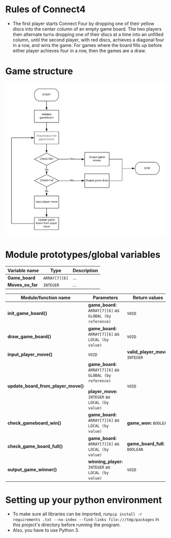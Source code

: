 # Rules of Connect4

- The first player starts Connect Four by dropping one of their yellow discs
 into the center column of an empty game board. The two players then alternate turns dropping one of their discs at a time into an unfilled column, until the second player, with red discs, achieves a diagonal four in a row, and wins the game. For games where the board fills up before either player achieves four in a row, then the games are a draw.

# Game structure

![flowchart](res/flowchart_guide.png)

# Module prototypes/global variables

| **Variable name** | **Type** | **Description** |
| --- | --- | --- |
| **Game\_board** | `ARRAY[7][6]` | ...|
| **Moves\_so\_far** | `INTEGER` | ...|

| **Module/function name** | **Parameters** | **Return values** | **Description** |
| --- | --- | --- | --- |
| **init\_game\_board()** | **game\_board:** `ARRAY[7][6]` as `GLOBAL (by reference)` | `VOID` | ...|
| **draw\_game\_board()** | **game\_board:** `ARRAY[7][6]` as `LOCAL (by value)` | `VOID` | ...|
| **input\_player\_move()** | `VOID` | **valid\_player\_move:** `INTEGER` | ...|
| **update\_board\_from\_player\_move()** | **game\_board:** `ARRAY[7][6]` as `GLOBAL (by reference)` <br/><br/>  **player\_move:** `INTEGER` as `LOCAL (by value)` | `VOID` | ...|
| **check\_gameboard\_win()** | **game\_board:** `ARRAY[7][6]` as `LOCAL (by value)` | **game\_won:** `BOOLEAN` | ...|
| **check\_game\_board\_full()** | **game\_board:** `ARRAY[7][6]` as `LOCAL (by value)` | **game\_board\_full:** `BOOLEAN` | ...|
| **output\_game\_winner()** | **winning\_player:** `INTEGER` as `LOCAL (by value)` | `VOID` | ...|

# Setting up your python environment
- To make sure all libraries can be imported, run`pip install -r requirements
.txt --no-index --find-links file:///tmp/packages` in this project's directory
  before running the program.
 - Also, you have to use Python 3.
